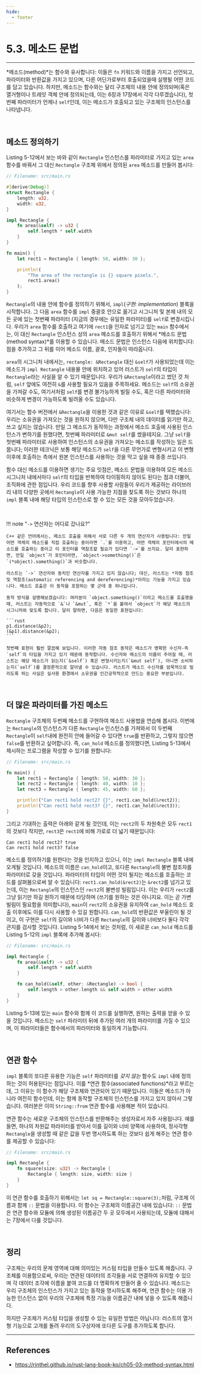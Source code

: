 ```yaml
---
hide:
  - footer
---
```


# 5.3. 메소드 문법

---

*메소드(method)*는 함수와 유사합니다: 이들은 `fn` 키워드와 이름을 가지고 선언되고, 파라미터와 반환값을 가지고 있으며, 다른 어딘가로부터 호출되었을때 실행될 어떤 코드를 담고 있습니다. 하지만, 메소드는 함수와는 달리 구조체의 내용 안에 정의되며(혹은 열거형이나 트레잇 객체 안에 정의되는데, 이는 6장과 17장에서 각각 다루겠습니다), 첫번째 파라미터가 언제나 `self`인데, 이는 메소드가 호출되고 있는 구조체의 인스턴스를 나타냅니다.

<br/>

## 메소드 정의하기

Listing 5-12에서 보는 바와 같이 `Rectangle` 인스턴스를 파라미터로 가지고 있는 `area` 함수를 바꿔서 그 대신 `Rectangle` 구조체 위에서 정의된 `area` 메소드를 만들어 봅시다:

```rust title="Listing 5-12: Rectangle 구조체 상에 area 메소드 정의하기"
// Filename: src/main.rs

#[derive(Debug)]
struct Rectangle {
    length: u32,
    width: u32,
}

impl Rectangle {
    fn area(&self) -> u32 {
        self.length * self.width
    }
}

fn main() {
    let rect1 = Rectangle { length: 50, width: 30 };

    println!(
        "The area of the rectangle is {} square pixels.",
        rect1.area()
    );
}
```

`Rectangle`의 내용 안에 함수를 정의하기 위해서, `impl`(_구현: implementation_) 블록을 시작합니다. 그 다음 `area` 함수를 `impl` 중괄호 안으로 옮기고 시그니처 및 본체 내의 모든 곳에 있는 첫번째 파라미터 (지금의 경우에는 유일한 파라미터)를 `self`로 변경시킵니다. 우리가 `area` 함수를 호출하고 여기에 `rect1`을 인자로 넘기고 있는 `main` 함수에서는, 이 대신 `Rectangle` 인스턴스 상의 `area` 메소드를 호출하기 위해서 *메소드 문법(method syntax)*를 이용할 수 있습니다. 메소드 문법은 인스턴스 다음에 위치합니다: 점을 추가하고 그 뒤를 이어 메소드 이름, 괄호, 인자들이 따라옵니다.

`area`의 시그니처 내에서는, `rectangle: &Rectangle` 대신 `&self`가 사용되었는데 이는 메소드가 `impl Rectangle` 내용물 안에 위치하고 있어 러스트가 `self`의 타입이 `Rectangle`라는 사실을 알 수 있기 때문입니다. 우리가 `&Rectangle`이라고 썼던 것 처럼, `self` 앞에도 여전히 `&`를 사용할 필요가 있음을 주목하세요. 메소드는 `self`의 소유권을 가져갈 수도, 여기서처럼 `self`를 변경 불가능하게 빌릴 수도, 혹은 다른 파라미터와 비슷하게 변경이 가능하도록 빌려올 수도 있습니다.

여기서는 함수 버전에서 `&Rectangle`을 이용한 것과 같은 이유로 `&self`를 택했습니다: 우리는 소유권을 가져오는 것을 원하지 않으며, 다만 구조체 내의 데이터를 읽기만 하고, 쓰고 싶지는 않습니다. 만일 그 메소드가 동작하는 과정에서 메소드 호출에 사용된 인스턴스가 변하기를 원했다면, 첫번째 파라미터로 `&mut self`를 썼을테지요. 그냥 `self`을 첫번째 파라미터로 사용하여 인스턴스의 소유권을 가져오는 메소드를 작성하는 일은 드뭅니다; 이러한 테크닉은 보통 해당 메소드가 `self`을 다른 무언가로 변형시키고 이 변형 이후에 호출하는 측에서 원본 인스턴스를 사용하는 것을 막고 싶을 때 종종 쓰입니다.

함수 대신 메소드를 이용하면 생기는 주요 잇점은, 메소드 문법을 이용하여 모든 메소드 시그니처 내에서마다 `self`의 타입을 반복하여 타이핑하지 않아도 된다는 점과 더불어, 조직화에 관한 점입니다. 우리 코드를 향후 사용할 사람들이 우리가 제공하는 라이브러리 내의 다양한 곳에서 `Rectangle`이 사용 가능한 지점을 찾도록 하는 것보다 하나의 `impl` 블록 내에 해당 타입의 인스턴스로 할 수 있는 모든 것을 모아두었습니다.

<br/>

!!! note "`->` 연산자는 어디로 갔나요?"

    C++ 같은 언어에서는, 메소드 호출을 위해서 서로 다른 두 개의 연산자가 사용됩니다: 만일 어떤 객체의 메소드를 직접 호출하는 중이라면 `.`를 이용하고, 어떤 객체의 포인터에서의 메소드를 호출하는 중이고 이 포인터를 역참조할 필요가 있다면 `->`를 쓰지요. 달리 표현하면, 만일 `object`가 포인터라면, `object->something()`은 `(*object).something()`과 비슷합니다.

    러스트는 `->` 연산자와 동치인 연산자를 가지고 있지 않습니다; 대신, 러스트는 *자동 참조 및 역참조(automatic referencing and dereferencing)*이라는 기능을 가지고 있습니다. 메소드 호출은 이 동작을 포함하는 몇 군데 중 하나입니다.

    동작 방식을 설명해보겠습니다: 여러분이 `object.something()`이라고 메소드를 호출했을 때, 러스트는 자동적으로 `&`나 `&mut`, 혹은 `*`을 붙여서 `object`가 해당 메소드의 시그니처와 맞도록 합니다. 달리 말하면, 다음은 동일한 표현입니다:

    ```rust
    p1.distance(&p2);
    (&p1).distance(&p2);
    ```

    첫번째 표현이 훨씬 깔끔해 보입니다. 이러한 자동 참조 동작은 메소드가 명확한 수신자-즉 `self`의 타입을 가지고 있기 때문에 동작합니다. 수신자와 메소드의 이름이 주어질 때, 러스트는 해당 메소드가 읽는지(`&self`) 혹은 변형시키는지(`&mut self`), 아니면 소비하는지(`self`)를 결정론적으로 알아낼 수 있습니다. 러스트가 메소드 수신자를 암묵적으로 빌리도록 하는 사실은 실사용 환경에서 소유권을 인간공학적으로 만드는 중요한 부분입니다.

<br/>

## 더 많은 파라미터를 가진 메소드

`Rectangle` 구조체의 두번째 메소드를 구현하여 메소드 사용법을 연습해 봅시다. 이번에는 `Rectangle`의 인스턴스가 다른 `Rectangle` 인스턴스를 가져와서 이 두번째 `Rectangle`이 `self`내에 완전히 안에 들어갈 수 있다면 `true`를 반환하고, 그렇지 않으면 `false`를 반환하고 싶어합니다. 즉, `can_hold` 메소드를 정의했다면, Listing 5-13에서 제시하는 프로그램을 작성할 수 있기를 원합니다:

```rust title="Listing 5-13: 아직 작성하지 않은 can_hold 메소드를 이용하는 데모"
// Filename: src/main.rs

fn main() {
    let rect1 = Rectangle { length: 50, width: 30 };
    let rect2 = Rectangle { length: 40, width: 10 };
    let rect3 = Rectangle { length: 45, width: 60 };

    println!("Can rect1 hold rect2? {}", rect1.can_hold(&rect2));
    println!("Can rect1 hold rect3? {}", rect1.can_hold(&rect3));
}
```

그리고 기대하는 출력은 아래와 같게 될 것인데, 이는 `rect2`의 두 차원축은 모두 `rect1`의 것보다 작지만, `rect3`은 `rect1`에 비해 가로로 더 넓기 때문입니다:

```
Can rect1 hold rect2? true
Can rect1 hold rect3? false
```

메소드를 정의하기를 원한다는 것을 인지하고 있으니, 이는 `impl Rectangle` 블록 내에 오게될 것입니다. 메소드의 이름은 `can_hold`이고, 또다른 `Rectangle`의 불변 참조자를 파라미터로 갖을 것입니다. 파라미터의 타입이 어떤 것이 될지는 메소드를 호출하는 코드를 살펴봄으로써 알 수 있습니다: `rect1.can_hold(&rect2)`는 `&rect2`를 넘기고 있는데, 이는 `Rectangle`의 인스턴스인 `rect2`의 불변성 빌림입니다. 이는 우리가 `rect2`를 그냥 읽기만 하길 원하기 때문에 타당하며 (쓰기를 원하는 것은 아니지요. 이는 곧 가변 빌림이 필요함을 의미합니다), `main`이 `rect2`의 소유권을 유지하여 `can_hold` 메소드 호출 이후에도 이를 다시 사용할 수 있길 원합니다. `can_hold`의 반환값은 부울린이 될 것이고, 이 구현은 `self`의 길이와 너비가 다른 `Rectangle`의 길이와 너비보다 둘다 각각 큰지를 검사할 것입니다. Listing 5-14에서 보는 것처럼, 이 새로운 `can_hold` 메소드를 Listing 5-12의 `impl` 블록에 추가해 봅시다:

```rust title="Listing 5-14: 또다른 Rectangle 인스턴스를 파라미터로 갖는 can_hold 메소드를 Rectangle 상에 구현하기"
// Filename: src/main.rs

impl Rectangle {
    fn area(&self) -> u32 {
        self.length * self.width
    }

    fn can_hold(&self, other: &Rectangle) -> bool {
        self.length > other.length && self.width > other.width
    }
}
```

Listing 5-13에 있는 `main` 함수와 함께 이 코드를 실행하면, 원하는 출력을 얻을 수 있을 것입니다. 메소드는 `self` 파라미터 뒤에 추가된 여러 개의 파라미터를 가질 수 있으며, 이 파라미터들은 함수에서의 파라미터와 동일하게 기능합니다.

<br/>

## 연관 함수

`impl` 블록의 또다른 유용한 기능은 `self` 파라미터를 _갖지 않는_ 함수도 `impl` 내에 정의하는 것이 허용된다는 점입니다. 이를 *연관 함수(associated functions)*라고 부르는데, 그 이유는 이 함수가 해당 구조체와 연관되어 있기 때문입니다. 이들은 메소드가 아니라 여전히 함수인데, 이는 함께 동작할 구조체의 인스턴스를 가지고 있지 않아서 그렇습니다. 여러분은 이미 `String::from` 연관 함수를 사용해본 적이 있습니다.

연관 함수는 새로운 구조체의 인스턴스를 반환해주는 생성자로서 자주 사용됩니다. 예를 들면, 하나의 차원값 파라미터를 받아서 이를 길이와 너비 양쪽에 사용하여, 정사각형 `Rectangle`을 생성할 때 같은 값을 두번 명시하도록 하는 것보다 쉽게 해주는 연관 함수를 제공할 수 있습니다:

```rust
// Filename: src/main.rs

impl Rectangle {
    fn square(size: u32) -> Rectangle {
        Rectangle { length: size, width: size }
    }
}
```

이 연관 함수를 호출하기 위해서는 `let sq = Rectangle::square(3);`처럼, 구조체 이름과 함께 `::` 문법을 이용합니다. 이 함수는 구조체의 이름공간 내에 있습니다: `::` 문법은 연관 함수와 모듈에 의해 생성된 이름공간 두 곳 모두에서 사용되는데, 모듈에 대해서는 7장에서 다룰 것입니다.

<br/>

## 정리

구조체는 우리의 문제 영역에 대해 의미있는 커스텀 타입을 만들수 있도록 해줍니다. 구조체를 이용함으로써, 우리는 연관된 데이터의 조각들을 서로 연결하여 유지할 수 있으며 각 데이터 조각에 이름을 붙여 코드를 더 명확하게 만들어 줄 수 있습니다. 메소드는 우리 구조체의 인스턴스가 가지고 있는 동작을 명시하도록 해주며, 연관 함수는 이용 가능한 인스턴스 없이 우리의 구조체에 특정 기능을 이름공간 내에 넣을 수 있도록 해줍니다.

하지만 구조체가 커스텀 타입을 생성할 수 있는 유일한 방법은 아닙니다: 러스트의 열거형 기능으로 고개를 돌려 우리의 도구상자에 또다른 도구를 추가하도록 합니다.

---

## References

- <https://rinthel.github.io/rust-lang-book-ko/ch05-03-method-syntax.html>

